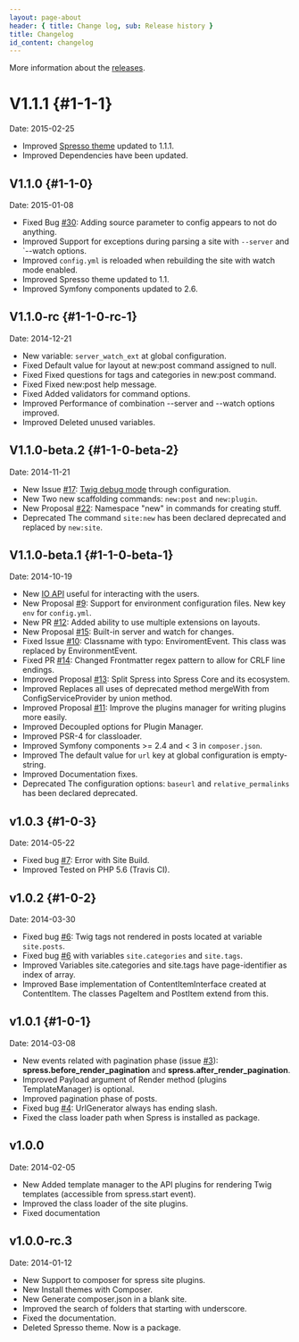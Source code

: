 ```yaml
---
layout: page-about
header: { title: Change log, sub: Release history }
title: Changelog
id_content: changelog 
---
```


More information about the [releases](https://github.com/yosymfony/Spress/releases).

# V1.1.1 {#1-1-1}
Date: 2015-02-25

* <span class="label label-primary">Improved</span> [Spresso theme](https://github.com/yosymfony/Spress-theme-spresso/releases/tag/v1.1.1) updated to 1.1.1.
* <span class="label label-primary">Improved</span> Dependencies have been updated.

## V1.1.0 {#1-1-0}
Date: 2015-01-08

* <span class="label label-default">Fixed</span> Bug [#30](https://github.com/spress/Spress/issues/30): Adding source parameter to config appears to not do anything.
* <span class="label label-primary">Improved</span> Support for exceptions during parsing a site with `--server` and `--watch options.
* <span class="label label-primary">Improved</span> `config.yml` is reloaded when rebuilding the site with watch mode enabled.
* <span class="label label-primary">Improved</span> Spresso theme updated to 1.1.
* <span class="label label-primary">Improved</span> Symfony components updated to 2.6.

## V1.1.0-rc {#1-1-0-rc-1}
Date: 2014-12-21

* <span class="label label-success">New</span> variable: `server_watch_ext` at global configuration.
* <span class="label label-default">Fixed</span> Default value for layout at new:post command assigned to null.
* <span class="label label-default">Fixed</span> Fixed questions for tags and categories in new:post command.
* <span class="label label-default">Fixed</span> Fixed new:post help message.
* <span class="label label-default">Fixed</span> Added validators for command options.
* <span class="label label-primary">Improved</span> Performance of combination --server and --watch options improved.
* <span class="label label-primary">Improved</span> Deleted unused variables.

## V1.1.0-beta.2 {#1-1-0-beta-2}
Date: 2014-11-21

* <span class="label label-success">New</span> Issue [#17](https://github.com/spress/Spress/issues/17): 
[Twig debug mode](/news/2014/10/28/new-in-spress-1-1-debug-mode/) through configuration.
* <span class="label label-success">New</span> Two new scaffolding commands: `new:post` and `new:plugin`.
* <span class="label label-success">New</span> Proposal [#22](https://github.com/spress/Spress/issues/22): Namespace "new" in commands for creating stuff.
* <span class="label label-danger">Deprecated</span> The command `site:new` has been declared deprecated and replaced by `new:site`.

## V1.1.0-beta.1 {#1-1-0-beta-1}
Date: 2014-10-19

* <span class="label label-success">New</span> [IO API](/news/2014/05/11/new-in-spress-1-1-io-api/) useful for interacting with the users.
* <span class="label label-success">New</span> Proposal [#9](https://github.com/spress/Spress/issues/9): Support for environment configuration files. New key `env` for `config.yml`.
* <span class="label label-success">New</span> PR [#12](https://github.com/spress/Spress/issues/12): Added ability to use multiple extensions on layouts.
* <span class="label label-success">New</span> Proposal [#15](https://github.com/spress/Spress/issues/15): Built-in server and watch for changes.
* <span class="label label-default">Fixed</span> Issue [#10](https://github.com/spress/Spress/issues/10): Classname with typo: EnviromentEvent. This class was replaced by EnvironmentEvent.
* <span class="label label-default">Fixed</span> PR [#14](https://github.com/spress/Spress/issues/14): Changed Frontmatter regex pattern to allow for CRLF line endings.
* <span class="label label-primary">Improved</span> Proposal [#13](https://github.com/spress/Spress/issues/13): Split Spress into Spress Core and its ecosystem.
* <span class="label label-primary">Improved</span> Replaces all uses of deprecated method mergeWith from ConfigServiceProvider by union method.
* <span class="label label-primary">Improved</span> Proposal [#11](https://github.com/spress/Spress/issues/11): Improve the plugins manager for writing plugins more easily.
* <span class="label label-primary">Improved</span> Decoupled options for Plugin Manager.
* <span class="label label-primary">Improved</span> PSR-4 for classloader.
* <span class="label label-primary">Improved</span> Symfony components >= 2.4 and < 3 in `composer.json`.
* <span class="label label-primary">Improved</span> The default value for `url` key at global configuration is empty-string.
* <span class="label label-primary">Improved</span> Documentation fixes.
* <span class="label label-danger">Deprecated</span> The configuration options: `baseurl` and `relative_permalinks` has been declared  deprecated.

## v1.0.3 {#1-0-3}
Date: 2014-05-22

* <span class="label label-default">Fixed</span> bug [#7](https://github.com/yosymfony/Spress/issues/7): Error with Site Build.
* <span class="label label-primary">Improved</span> Tested on PHP 5.6 (Travis CI).

## v1.0.2 {#1-0-2}
Date: 2014-03-30

* <span class="label label-default">Fixed</span> bug [#6](https://github.com/yosymfony/Spress/issues/6): Twig tags not rendered in posts located at variable `site.posts`.
* <span class="label label-default">Fixed</span> bug [#6](https://github.com/yosymfony/Spress/issues/6) with variables `site.categories` and `site.tags`.
* <span class="label label-primary">Improved</span> Variables site.categories and site.tags have page-identifier as index of array.
* <span class="label label-primary">Improved</span> Base implementation of ContentItemInterface created at ContentItem. The classes PageItem and PostItem extend from this.



## v1.0.1 {#1-0-1}
Date: 2014-03-08

* <span class="label label-success">New</span> events related with pagination phase (issue [#3](https://github.com/yosymfony/Spress/issues/3)): **spress.before_render_pagination** and **spress.after_render_pagination**.
* <span class="label label-primary">Improved</span> Payload argument of Render method (plugins TemplateManager) is optional.
* <span class="label label-primary">Improved</span> pagination phase of posts.
* <span class="label label-default">Fixed</span> bug [#4](https://github.com/yosymfony/Spress/issues/4): UrlGenerator always has ending slash.
* <span class="label label-default">Fixed</span> the class loader path when Spress is installed as package.

## v1.0.0
Date: 2014-02-05

* <span class="label label-success">New</span> Added template manager to the API plugins for rendering Twig templates (accessible from spress.start event).
* <span class="label label-primary">Improved</span> the class loader of the site plugins.
* <span class="label label-default">Fixed</span> documentation

## v1.0.0-rc.3
Date: 2014-01-12

* <span class="label label-success">New</span> Support to composer for spress site plugins.
* <span class="label label-success">New</span> Install themes with Composer.
* <span class="label label-success">New</span> Generate composer.json in a blank site.
* <span class="label label-primary">Improved</span> the search of folders that starting with underscore.
* <span class="label label-default">Fixed</span> the documentation.
* <span class="label label-danger">Deleted</span> Spresso theme. Now is a package.

